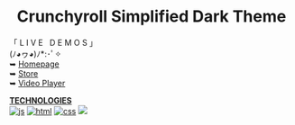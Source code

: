 <h1 align="center">Crunchyroll Simplified Dark Theme</h1>

「 L I V E &nbsp; D E M O S 」   
(ﾉ◕ヮ◕)ﾉ*:･ﾟ✧  
➥ <a href="https://xerilius.github.io/crunchyroll-darkmode"> Homepage </a>  
➥ <a href="https://xerilius.github.io/crunchyroll-darkmode/store.html"> Store </a>  
➥ <a href="https://xerilius.github.io/crunchyroll-darkmode/shows.html"> Video Player</a>



<b><ins>TECHNOLOGIES</ins></b> <br>
<a href="https://developer.mozilla.org/en-US/docs/Web/JavaScript">
  <img alt="js" src="https://icongr.am/devicon/javascript-original.svg?size=70"></a> 
<a href="https://developer.mozilla.org/en-US/docs/Web/Guide/HTML/HTML5">
  <img alt="html" src="https://icongr.am/devicon/html5-original.svg?size=70"></a>
<a href="https://developer.mozilla.org/en-US/docs/Web/CSS">
  <img alt="css" src="https://icongr.am/devicon/css3-original.svg?size=70"></a>
<img src="https://icongr.am/devicon/sass-original.svg?size=70">